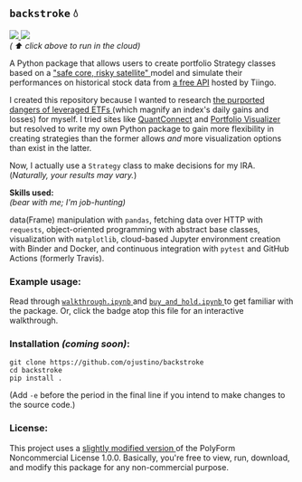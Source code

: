 ## `backstroke` 💧
<p>
  <a href="https://mybinder.org/v2/gh/ojustino/backstroke/master?filepath=walkthrough.ipynb" target="_blank">
    <img src="https://mybinder.org/badge_logo.svg"/>
  </a>
  <!-- <a href="https://travis-ci.com/github/ojustino/backstroke/" target="_blank">
    <img src="https://travis-ci.org/ojustino/backstroke.svg?branch=master"/>
  </a> -->
  <a href="" target="_blank">
    <img src="https://github.com/ojustino/backstroke/actions/workflows/cron_sim_tests.yml"/>
  </a>
  <br />
  <i> ( ⬆️ click above to run in the cloud) </i>
</p>

A Python package that allows users to create portfolio Strategy classes based
on a <a href="https://www.investopedia.com/articles/financial-theory/08/core-satellite-investing.asp" target="_blank">
    "safe core, risky satellite"
</a> model and simulate their performances on historical stock data from
<a href="https://api.tiingo.com/" target="_blank">a free API</a>
hosted by Tiingo.

I created this repository because I wanted to research
<a href="https://www.investopedia.com/articles/financial-advisors/082515/why-leveraged-etfs-are-not-longterm-bet.asp" target="_blank">
    the purported dangers of leveraged ETFs
</a> (which magnify an index's daily gains and losses) for myself. I tried sites
like <a href="https://quantconnect.com/" target="_blank">QuantConnect</a> and
<a href="https://www.portfoliovisualizer.com/" target="_blank">
    Portfolio Visualizer
</a> but resolved to write my own Python package to gain more flexibility in
creating strategies than the former allows *and* more visualization options
than exist in the latter.

Now, I actually use a `Strategy` class to make decisions for my IRA.
(_Naturally, your results may vary._)

**Skills used:**
<br>
_(bear with me; I'm job-hunting)_

data(Frame) manipulation with `pandas`, fetching data over HTTP with `requests`,
object-oriented programming with abstract base classes, visualization with
`matplotlib`, cloud-based Jupyter environment creation with Binder and Docker,
and continuous integration with `pytest` and GitHub Actions (formerly Travis).

### Example usage:

Read through
<a href="https://github.com/ojustino/backstroke/blob/master/walkthrough.ipynb" target="_blank">
    `walkthrough.ipynb`
</a> and
<a href="https://github.com/ojustino/backstroke/blob/master/buy_and_hold.ipynb" target="_blank">
    `buy_and_hold.ipynb`
</a> to get familiar with the package. Or, click the badge atop this file for an
interactive walkthrough.

### Installation ***(coming soon)***:

```
git clone https://github.com/ojustino/backstroke
cd backstroke
pip install .
```
(Add `-e` before the period in the final line if you intend to make changes to the source code.)

### License:

This project uses a
<a href="https://github.com/ojustino/backstroke/blob/master/LICENSE.md" target="_blank">
    slightly modified version
<a/> of the PolyForm Noncommercial License 1.0.0. Basically, you're free to
view, run, download, and modify this package for any non-commercial purpose.
